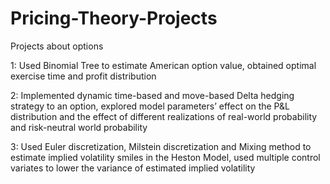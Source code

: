 # Pricing-Theory-Projects
Projects about options

1: Used Binomial Tree to estimate American option value, obtained optimal exercise time and profit distribution

2: Implemented dynamic time-based and move-based Delta hedging strategy to an option, explored model parameters’ effect on the P&L distribution and the effect of different realizations of real-world probability and risk-neutral world probability

3: Used Euler discretization, Milstein discretization and Mixing method to estimate implied volatility smiles in the Heston Model, used multiple control variates to lower the variance of estimated implied volatility
